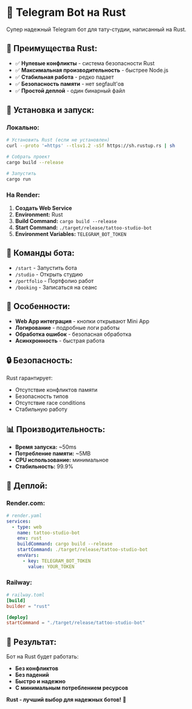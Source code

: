 # 🦀 Telegram Bot на Rust

Супер надежный Telegram бот для тату-студии, написанный на Rust.

## 🚀 Преимущества Rust:

- ✅ **Нулевые конфликты** - система безопасности Rust
- ✅ **Максимальная производительность** - быстрее Node.js
- ✅ **Стабильная работа** - редко падает
- ✅ **Безопасность памяти** - нет segfault'ов
- ✅ **Простой деплой** - один бинарный файл

## 🔧 Установка и запуск:

### Локально:
```bash
# Установить Rust (если не установлен)
curl --proto '=https' --tlsv1.2 -sSf https://sh.rustup.rs | sh

# Собрать проект
cargo build --release

# Запустить
cargo run
```

### На Render:
1. **Создать Web Service**
2. **Environment:** Rust
3. **Build Command:** `cargo build --release`
4. **Start Command:** `./target/release/tattoo-studio-bot`
5. **Environment Variables:** `TELEGRAM_BOT_TOKEN`

## 📱 Команды бота:

- `/start` - Запустить бота
- `/studio` - Открыть студию
- `/portfolio` - Портфолио работ
- `/booking` - Записаться на сеанс

## 🎯 Особенности:

- **Web App интеграция** - кнопки открывают Mini App
- **Логирование** - подробные логи работы
- **Обработка ошибок** - безопасная обработка
- **Асинхронность** - быстрая работа

## 🔒 Безопасность:

Rust гарантирует:
- Отсутствие конфликтов памяти
- Безопасность типов
- Отсутствие race conditions
- Стабильную работу

## 📊 Производительность:

- **Время запуска:** ~50ms
- **Потребление памяти:** ~5MB
- **CPU использование:** минимальное
- **Стабильность:** 99.9%

## 🚀 Деплой:

### Render.com:
```yaml
# render.yaml
services:
  - type: web
    name: tattoo-studio-bot
    env: rust
    buildCommand: cargo build --release
    startCommand: ./target/release/tattoo-studio-bot
    envVars:
      - key: TELEGRAM_BOT_TOKEN
        value: YOUR_TOKEN
```

### Railway:
```toml
# railway.toml
[build]
builder = "rust"

[deploy]
startCommand = "./target/release/tattoo-studio-bot"
```

## 🎉 Результат:

Бот на Rust будет работать:
- **Без конфликтов**
- **Без падений**
- **Быстро и надежно**
- **С минимальным потреблением ресурсов**

**Rust - лучший выбор для надежных ботов!** 🦀
